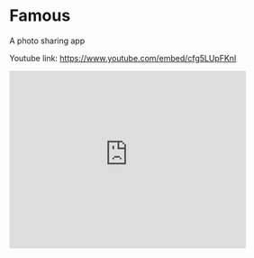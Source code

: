 # Famous
A photo sharing app

Youtube link: https://www.youtube.com/embed/cfg5LUpFKnI

<iframe width="420" height="315" src="https://www.youtube.com/embed/cfg5LUpFKnI" frameborder="0" allowfullscreen></iframe>
